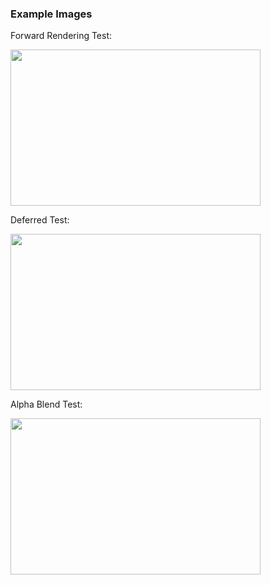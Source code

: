 ### Example Images

Forward Rendering Test:

<img src=https://imgur.com/pjJyrx6.png width="400" height="250">


Deferred Test:


<img src=https://imgur.com/Q3Nbz3Z.png width="400" height="250">


Alpha Blend Test:


<img src=https://user-images.githubusercontent.com/18584369/210190928-a85d62a7-0e56-4d9a-af07-0cf082b64074.gif width="400" height="250">